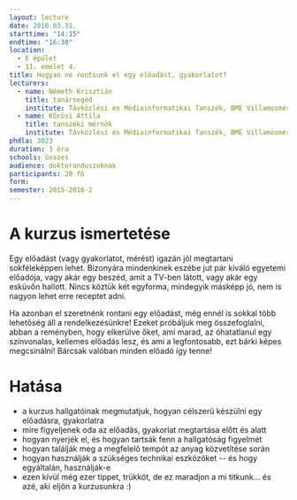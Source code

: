 ```yaml
---
layout: lecture
date: 2016.03.31.
starttime: "14:15"
endtime: "16:30"
location:
  - E épület
  - 11. emelet 4.
title: Hogyan ne rontsunk el egy előadást, gyakorlatot?
lecturers:
  - name: Németh Krisztián
    title: tanársegéd
    institute: Távközlési és Médiainformatikai Tanszék, BME Villamosmérnöki és Informatikai Kar
  - name: Kőrösi Attila
    title: tanszéki mérnök
    institute: Távközlési és Médiainformatikai Tanszék, BME Villamosmérnöki és Informatikai Kar
phdla: 3023
duration: 3 óra
schools: összes
audience: doktoranduszoknak
participants: 20 fő
form:
semester: 2015-2016-2
---
```


# A kurzus ismertetése

Egy előadást (vagy gyakorlatot, mérést) igazán jól megtartani sokféleképpen lehet. Bizonyára mindenkinek eszébe jut pár kiváló egyetemi előadója, vagy akár egy beszéd, amit a TV-ben látott, vagy akár egy esküvőn hallott. Nincs köztük két egyforma, mindegyik másképp jó, nem is nagyon lehet erre receptet adni.

Ha azonban el szeretnénk rontani egy előadást, még ennél is sokkal több lehetőség áll a rendelkezésünkre! Ezeket próbáljuk meg összefoglalni, abban a reményben, hogy elkerülve őket, ami marad, az óhatatlanul egy színvonalas, kellemes előadás lesz, és ami a legfontosabb, ezt bárki képes megcsinálni! Bárcsak valóban minden előadó így tenne!

# Hatása

* a kurzus hallgatóinak megmutatjuk, hogyan célszerű készülni egy előadásra, gyakorlatra
* mire figyeljenek oda az előadás, gyakorlat megtartása előtt és alatt
* hogyan nyerjék el, és hogyan tartsák fenn a hallgatóság figyelmét
* hogyan találják meg a megfelelő tempót az anyag közvetítése során
* hogyan használják a szükséges technikai eszközöket -- és hogy egyáltalán, használják-e
* ezen kívül még ezer tippet, trükköt, de ez maradjon a mi titkunk… és azé, aki eljön a kurzusunkra :)
